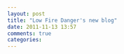 ```yaml
---
layout: post
title: "Low Fire Danger's new blog"
date: 2011-11-13 13:57
comments: true
categories: 
---
```


